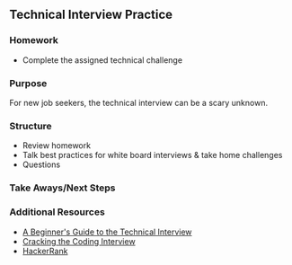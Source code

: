 ## Technical Interview Practice

### Homework
  - Complete the assigned technical challenge
  
### Purpose
For new job seekers, the technical interview can be a scary unknown. 
### Structure
  - Review homework
  - Talk best practices for white board interviews & take home challenges
  - Questions
### Take Aways/Next Steps
  
### Additional Resources
  - [A Beginner's Guide to the Technical Interview](https://learntocodewith.me/posts/technical-interview/)
  - [Cracking the Coding Interview](http://www.crackingthecodinginterview.com/)
  - [HackerRank](https://www.hackerrank.com/)
